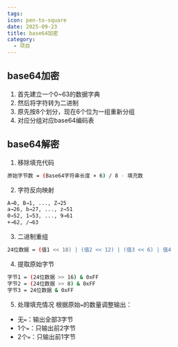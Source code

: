 ```yaml
---
tags:
icon: pen-to-square
date: 2025-09-23
title: base64加密
category:
  - 项目
---
```

## base64加密
1. 首先建立一个0~63的数据字典
2. 然后将字符转为二进制
3. 原先按8个划分，现在6个位为一组重新分组
4. 对应分组对应base64编码表

## base64解密
1. 移除填充代码
```bash
原始字节数 = (Base64字符串长度 × 6) / 8 - 填充数
```
2. 字符反向映射
```bash
A→0, B→1, ..., Z→25
a→26, b→27, ..., z→51
0→52, 1→53, ..., 9→61
+→62, /→63
```
3. 二进制重组​
```bash
24位数据 = (值1 << 18) | (值2 << 12) | (值3 << 6) | 值4
```
4. 提取原始字节
```bash
字节1 = (24位数据 >> 16) & 0xFF
字节2 = (24位数据 >> 8) & 0xFF
字节3 = 24位数据 & 0xFF
```
5. 处理填充情况​
根据原始`=`的数量调整输出：
- 无`=`：输出全部3字节
- 1个`=`：只输出前2字节
- 2个`=`：只输出前1字节


